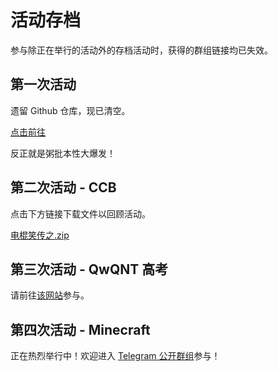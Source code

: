 # 活动存档

参与除正在举行的活动外的存档活动时，获得的群组链接均已失效。

## 第一次活动

遗留 Github 仓库，现已清空。

[点击前往](https://github.com/TheLostQwQ)

反正就是粥批本性大爆发！

## 第二次活动 - CCB

点击下方链接下载文件以回顾活动。

[电棍笑传之.zip](/电棍笑传之.zip)

## 第三次活动 - QwQNT 高考

请前往[该网站](https://qwqnt.adproqwq.top/)参与。

## 第四次活动 - Minecraft

正在热烈举行中！欢迎进入 [Telegram 公开群组](https://t.me/QwQ_NT)参与！